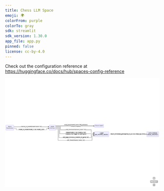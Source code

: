 ```yaml
---
title: Chess LLM Space
emoji: 🌍
colorFrom: purple
colorTo: gray
sdk: streamlit
sdk_version: 1.30.0
app_file: app.py
pinned: false
license: cc-by-4.0
---
```


Check out the configuration reference at https://huggingface.co/docs/hub/spaces-config-reference

![Alt text](mermaid-diagram-2024-01-16-104433.png)